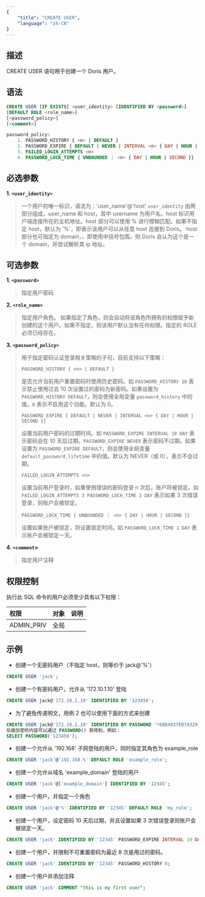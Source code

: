 ```yaml
---
{
    "title": "CREATE USER",
    "language": "zh-CN"
}
---
```


<!--
Licensed to the Apache Software Foundation (ASF) under one
or more contributor license agreements.  See the NOTICE file
distributed with this work for additional information
regarding copyright ownership.  The ASF licenses this file
to you under the Apache License, Version 2.0 (the
"License"); you may not use this file except in compliance
with the License.  You may obtain a copy of the License at

  http://www.apache.org/licenses/LICENSE-2.0

Unless required by applicable law or agreed to in writing,
software distributed under the License is distributed on an
"AS IS" BASIS, WITHOUT WARRANTIES OR CONDITIONS OF ANY
KIND, either express or implied.  See the License for the
specific language governing permissions and limitations
under the License.
-->
## 描述

CREATE USER 语句用于创建一个 Doris 用户。

## 语法

```sql
CREATE USER [IF EXISTS] <user_identity> [IDENTIFIED BY <password>]
[DEFAULT ROLE <role_name>]
[<password_policy>]
[<comment>]  

password_policy:
    1. PASSWORD_HISTORY { <n> | DEFAULT }
    2. PASSWORD_EXPIRE { DEFAULT | NEVER | INTERVAL <n> { DAY | HOUR | SECOND }}
    3. FAILED_LOGIN_ATTEMPTS <n>
    4. PASSWORD_LOCK_TIME { UNBOUNDED ｜ <n> { DAY | HOUR | SECOND }}
```

## 必选参数

**1. `<user_identity>`**

> 一个用户的唯一标识，语法为：'user_name'@'host' 
> `user_identity` 由两部分组成，user_name 和 host，其中 username 为用户名。host 标识用户端连接所在的主机地址。host 部分可以使用 % 进行模糊匹配。如果不指定 host，默认为 '%'，即表示该用户可以从任意 host 连接到 Doris。
> host 部分也可指定为 domain，，即使用中括号包围，则 Doris 会认为这个是一个 domain，并尝试解析其 ip 地址。

## 可选参数

**1. `<password>`**

> 指定用户密码

**2. `<role_name>`**

> 指定用户角色。
> 如果指定了角色，则会自动将该角色所拥有的权限赋予新创建的这个用户。如果不指定，则该用户默认没有任何权限。指定的 ROLE 必须已经存在。

**3. `<password_policy>`**

> 用于指定密码认证登录相关策略的子句，目前支持以下策略：
>
> `PASSWORD_HISTORY { <n> | DEFAULT }`
>
> 是否允许当前用户重置密码时使用历史密码。如 `PASSWORD_HISTORY 10` 表示禁止使用过去 10 次设置过的密码为新密码。如果设置为 `PASSWORD_HISTORY DEFAULT`，则会使用全局变量 `password_history` 中的值。`0` 表示不启用这个功能。默认为 0。
>
> `PASSWORD_EXPIRE { DEFAULT | NEVER | INTERVAL <n> { DAY | HOUR | SECOND }}`
>
> 设置当前用户密码的过期时间。如 `PASSWORD_EXPIRE INTERVAL 10 DAY` 表示密码会在 10 天后过期。`PASSWORD_EXPIRE NEVER` 表示密码不过期。如果设置为 `PASSWORD_EXPIRE DEFAULT`，则会使用全局变量 `default_password_lifetime` 中的值。默认为 NEVER（或 0），表示不会过期。
>
> `FAILED_LOGIN_ATTEMPTS <n>` 
> 
> 设置当前用户登录时，如果使用错误的密码登录 n 次后，账户将被锁定。如 `FAILED_LOGIN_ATTEMPTS 3 PASSWORD_LOCK_TIME 1 DAY` 表示如果 3 次错误登录，则账户会被锁定。
>  
> `PASSWORD_LOCK_TIME { UNBOUNDED ｜ <n> { DAY | HOUR | SECOND }}`
>
> 设置如果账户被锁定，将设置锁定时间。如 `PASSWORD_LOCK_TIME 1 DAY` 表示账户会被锁定一天。


**4. `<comment`>**

> 指定用户注释

## 权限控制

执行此 SQL 命令的用户必须至少具有以下权限：

| 权限          | 对象          | 说明            |
|:------------|:------------|:--------------|
| ADMIN_PRIV | 全局 |  |  |

## 示例

- 创建一个无密码用户（不指定 host，则等价于 jack@'%'）

```sql
CREATE USER 'jack';
```

- 创建一个有密码用户，允许从 '172.10.1.10' 登陆

```sql
CREATE USER jack@'172.10.1.10' IDENTIFIED BY '123456';
```

- 为了避免传递明文，用例 2 也可以使用下面的方式来创建

```sql
CREATE USER jack@'172.10.1.10' IDENTIFIED BY PASSWORD '*6BB4837EB74329105EE4568DDA7DC67ED2CA2AD9';
后面加密的内容可以通过 PASSWORD() 获得到，例如：
SELECT PASSWORD('123456');
```

- 创建一个允许从 '192.168' 子网登陆的用户，同时指定其角色为 example_role

```sql
CREATE USER 'jack'@'192.168.%' DEFAULT ROLE 'example_role';
```

- 创建一个允许从域名 'example_domain' 登陆的用户

```sql
CREATE USER 'jack'@['example_domain'] IDENTIFIED BY '12345';
```

- 创建一个用户，并指定一个角色

```sql
CREATE USER 'jack'@'%' IDENTIFIED BY '12345' DEFAULT ROLE 'my_role';
```

- 创建一个用户，设定密码 10 天后过期，并且设置如果 3 次错误登录则账户会被锁定一天。

```sql
CREATE USER 'jack' IDENTIFIED BY '12345' PASSWORD_EXPIRE INTERVAL 10 DAY FAILED_LOGIN_ATTEMPTS 3 PASSWORD_LOCK_TIME 1 DAY;
```

- 创建一个用户，并限制不可重置密码为最近 8 次是用过的密码。

```sql
CREATE USER 'jack' IDENTIFIED BY '12345' PASSWORD_HISTORY 8;
```

- 创建一个用户并添加注释

```sql
CREATE USER 'jack' COMMENT "this is my first user";
```

